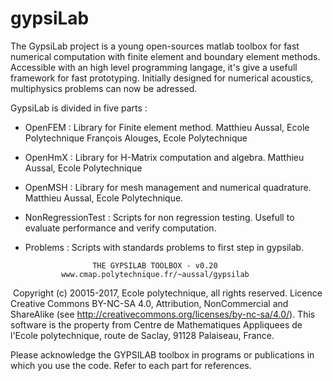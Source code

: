 # gypsiLab
The GypsiLab project is a young open-sources matlab toolbox for fast numerical computation with finite element and boundary element methods. Accessible with an high level programming langage, it's give a usefull framework for fast prototyping. Initially designed for numerical acoustics, multiphysics problems can now be adressed. 

   GypsiLab is divided in five parts :
 
 - OpenFEM : Library for Finite element method.
 Matthieu Aussal, Ecole Polytechnique
 François Alouges, Ecole Polytechnique
 
 - OpenHmX : Library for H-Matrix computation and algebra.
 Matthieu Aussal, Ecole Polytechnique
 
 - OpenMSH : Library for mesh management and numerical quadrature.  
 Matthieu Aussal, Ecole Polytechnique.
 
 - NonRegressionTest : Scripts for non regression testing. Usefull to evaluate
 performance and verify computation.
 
 - Problems : Scripts with standards problems to first step in gypsilab. 

                      THE GYPSILAB TOOLBOX - v0.20                      
               www.cmap.polytechnique.fr/~aussal/gypsilab               
                                                                        
 Copyright (c) 20015-2017, Ecole polytechnique, all rights reserved. Licence Creative Commons BY-NC-SA 4.0, Attribution, NonCommercial and ShareAlike (see http://creativecommons.org/licenses/by-nc-sa/4.0/). This software is the property from Centre de Mathematiques Appliquees de l'Ecole polytechnique, route de Saclay, 91128 Palaiseau, France.    
                                                             
 Please acknowledge the GYPSILAB toolbox in programs or publications in which you use the code. Refer to each part for references.  
 

